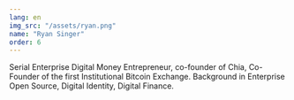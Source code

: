 ```yaml
---
lang: en
img_src: "/assets/ryan.png"
name: "Ryan Singer"
order: 6
---
```


Serial Enterprise Digital Money Entrepreneur, co-founder of Chia, Co-Founder of the first Institutional Bitcoin Exchange. Background in Enterprise Open Source, Digital Identity, Digital Finance.
